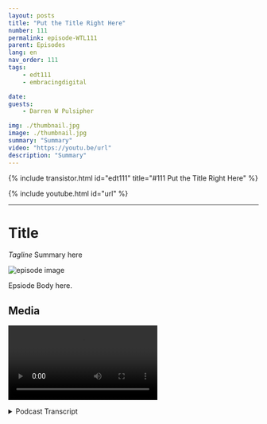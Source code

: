 ```yaml
---
layout: posts
title: "Put the Title Right Here"
number: 111
permalink: episode-WTL111
parent: Episodes
lang: en
nav_order: 111
tags:
    - edt111
    - embracingdigital

date: 
guests:
    - Darren W Pulsipher

img: ./thumbnail.jpg
image: ./thumbnail.jpg
summary: "Summary"
video: "https://youtu.be/url"
description: "Summary"
---
```


<div>
{% include transistor.html id="edt111" title="#111 Put the Title Right Here" %}

{% include youtube.html id="url" %}
</div>

---

# Title

*Tagline*
Summary here

![episode image](./thumbnail.png)

Epsiode Body here.

## Media

<video src='url'></video>

<details>
<summary> Podcast Transcript </summary>

<p></p>

</details>
